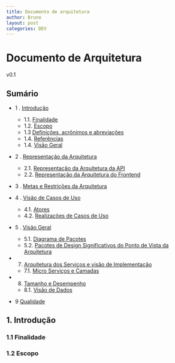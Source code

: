 ```yaml
---
title: Documento de arquitetura
author: Bruno
layout: post
categories: DEV
---
```


# Documento de Arquitetura

v0.1

Sumário
----------------

* 1 .  [Introdução](#1-introdução)
    * 1.1. [Finalidade](#11-finalidade)
    * 1.2. [Escopo](#12-escopo)
    * 1.3 [Definições, acrônimos e abreviações](#13-definições)
    * 1.4. [Referências](#14-referências)
    * 1.4. [Visão Geral](#15-visão)
    
* 2 .  [Representação da Arquitetura](#2-representação)
   * 2.1. [Representação da Arquitetura da API](#21-representação)
   * 2.2. [Representação da Arquitetura do Frontend](#21-representação)
   
* 3 .  [Metas e Restrições da Arquitetura](#3-metas)

* 4 .  [Visão de Casos de Uso](#4-visão)
   * 4.1. [Atores](#41-atores)
   * 4.2. [Realizações de Casos de Uso](#42-realizações)
   
* 5 .  [Visão Geral](#5-visão)
   * 5.1. [Diagrama de Pacotes](#51-diagrama)
   * 5.2. [Pacotes de Design Significativos do Ponto de Vista da Arquitetura](#52-pacotes)
   
* 7.  [Arquitetura dos Serviços e visão de Implementação](#8-arquitetura)
   * 7.1. [Micro Serviços e Camadas](#71-microservicos)

* 8.  [Tamanho e Desempenho](#8-tamanho)
    * 8.1. [Visão de Dados](#81-visao)

* 9 [Qualidade](#10-qualidade)



## 1. Introdução

### 1.1 Finalidade

### 1.2 Escopo


